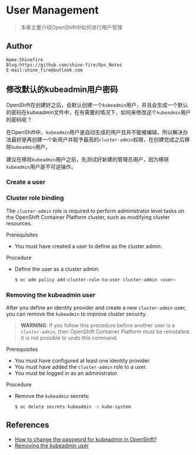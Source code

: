 # User Management

> 本章主要介绍OpenShift中如何进行用户管理

## Author

```
Name:Shinefire
Blog:https://github.com/shine-fire/Ops_Notes
E-mail:shine_fire@outlook.com
```



## 修改默认的kubeadmin用户密码

OpenShift在创建好之后，会默认创建一个`kubeadmin`用户，并且会生成一个默认的密码在kubeadmin文件中，在有需要的情况下，如何来修改这个`kubeadmin`用户的密码呢？

在OpenShift中，`kubeadmin`用户是自动生成的用户且并不能被编辑，所以解决办法最好是再创建一个新用户并赋予最高的`cluster-admin`权限，在创建完成之后移除`kubeadmin`用户。

建议在移除`kubeadmin`用户之前，先测试好新建的管理员用户，因为移除`kubeadmin`用户是不可逆操作。



### Create a user





### Cluster role binding

The `cluster-admin` role is required to perform administrator level tasks on the OpenShift Container Platform cluster, such as modifying cluster resources.

Prerequisites

- You must have created a user to define as the cluster admin.

Procedure

- Define the user as a cluster admin:

  ```bash
  $ oc adm policy add-cluster-role-to-user cluster-admin <user>
  ```



### Removing the kubeadmin user

After you define an identity provider and create a new `cluster-admin` user, you can remove the `kubeadmin` to improve cluster security.

> **WARNING**: If you follow this procedure before another user is a `cluster-admin`, then OpenShift Container Platform must be reinstalled. It is not possible to undo this command.

Prerequisites

- You must have configured at least one identity provider.
- You must have added the `cluster-admin` role to a user.
- You must be logged in as an administrator.

Procedure

- Remove the `kubeadmin` secrets:

  ```bash
  $ oc delete secrets kubeadmin -n kube-system
  ```



## References

- [How to change the password for kubeadmin in OpenShift?](https://access.redhat.com/solutions/5309141)
- [Removing the kubeadmin user](https://docs.openshift.com/container-platform/4.5/authentication/remove-kubeadmin.html#removing-kubeadmin_removing-kubeadmin)

